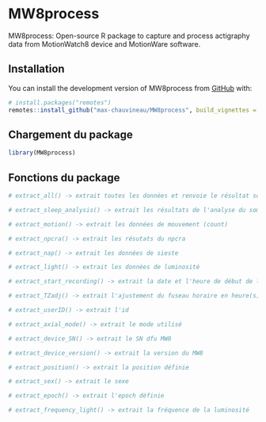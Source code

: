 
# MW8process

<!-- badges: start -->
<!-- badges: end -->

MW8process: Open-source R package to capture and process actigraphy data from MotionWatch8 device and MotionWare software.

## Installation

You can install the development version of MW8process from [GitHub](https://github.com/) with:

``` r
# install.packages("remotes")
remotes::install_github("max-chauvineau/MW8process", build_vignettes = TRUE)
```

## Chargement du package

``` r
library(MW8process)
```

## Fonctions du package

``` r
# extract_all() -> extrait toutes les données et renvoie le résultat sous forme de liste

# extract_sleep_analysis() -> extrait les résultats de l'analyse du sommeil nuit par nuit

# extract_motion() -> extrait les données de mouvement (count)

# extract_npcra() -> extrait les résutats du npcra

# extract_nap() -> extrait les données de sieste

# extract_light() -> extrait les données de luminosité

# extract_start_recording() -> extrait la date et l'heure de début de l'enregistrement

# extract_TZadj() -> extrait l'ajustement du fuseau horaire en heure(s) (à modifier dans MotionWare)

# extract_userID() -> extrait l'id

# extract_axial_mode() -> extrait le mode utilisé

# extract_device_SN() -> extrait le SN dfu MW8

# extract_device_version() -> extrait la version du MW8

# extract_position() -> extrait la position définie

# extract_sex() -> extrait le sexe

# extract_epoch() -> extrait l'epoch définie

# extract_frequency_light() -> extrait la fréquence de la luminosité
```
